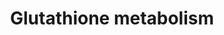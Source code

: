 ---
annotations:
- id: PW:0000134
  parent: classic metabolic pathway
  type: Pathway Ontology
  value: glutathione metabolic pathway
authors:
- Mkutmon
- Egonw
- DeSl
- MaintBot
description: ''
last-edited: 2019-09-17
organisms:
- Bos taurus
redirect_from:
- /index.php/Pathway:WP3207
- /instance/WP3207
- /instance/WP3207_rr107067
revision: r107067
schema-jsonld:
- '@context': https://schema.org/
  '@id': https://wikipathways.github.io/pathways/WP3207.html
  '@type': Dataset
  creator:
    '@type': Organization
    name: WikiPathways
  description: ''
  keywords:
  - (5-L-Glutamyl)-L-amino acid
  - 5-Oxoproline
  - ANPEP
  - Acetyl-CoA
  - Bis-g-glutamylcystine
  - Cysteinyl-glycine
  - G6PD
  - GCLC
  - GCLM
  - GGT1
  - GGT5
  - GPX2
  - GPX3
  - GPX4
  - GSR
  - GSS
  - GSTA2
  - GSTT1
  - Glutamylcysteinyl-glycylspermidine
  - Glutathione (reduced)
  - Glycine
  - IDH1
  - L-Amino acid
  - L-Cysteine
  - L-Glutamate
  - NADP+
  - NADPH
  - Oxidized glutathione
  - R-S-Alanine
  - R-S-Alanylglycine
  - R-S-Glutathione
  - R-S-Mercapturonate
  - g-L-Glutamyl-L-cysteine
  license: CC0
  name: Glutathione metabolism
seo: CreativeWork
title: Glutathione metabolism
wpid: WP3207
---
